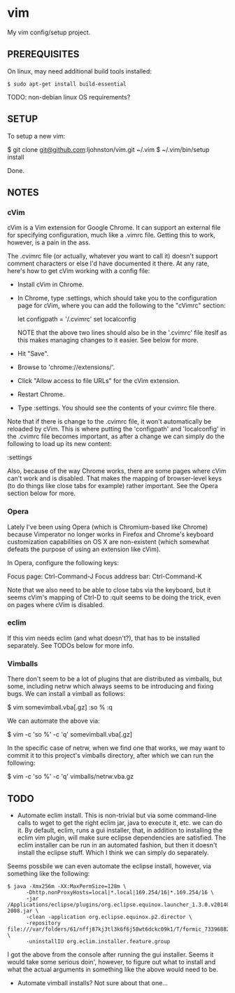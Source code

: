 # vim

My vim config/setup project.

## PREREQUISITES

On linux, may need additional build tools installed:

    $ sudo apt-get install build-essential

TODO: non-debian linux OS requirements?

## SETUP

To setup a new vim:

$ git clone git@github.com:ljohnston/vim.git ~/.vim
$ ~/.vim/bin/setup install

Done.

## NOTES

### cVim

cVim is a Vim extension for Google Chrome. It can support an external file for
specifying configuration, much like a .vimrc file. Getting this to work,
however, is a pain in the ass. 

The .cvimrc file (or actually, whatever you want to call it) doesn't support
comment characters or else I'd have documented it there. At any rate, here's
how to get cVim working with a config file:

- Install cVim in Chrome.
- In Chrome, type :settings, which should take you to the configuration page
  for cVim, where you can add the following to the "cVimrc" section:

  let configpath = '<absolutepath>/.cvimrc'
  set localconfig

  NOTE that the above two lines should also be in the '.cvimrc' file iteslf as
  this makes managing changes to it easier. See below for more.

- Hit "Save".
- Browse to 'chrome://extensions/'.
- Click "Allow access to file URLs" for the cVim extension.
- Restart Chrome.
- Type :settings. You should see the contents of your cvimrc file there.

Note that if there is change to the .cvimrc file, it won't automatically be
reloaded by cVim. This is where putting the 'configpath' and 'localconfig' in
the .cvimrc file becomes important, as after a change we can simply do the
following to load up its new content:

:settings

Also, because of the way Chrome works, there are some pages where cVim can't
work and is disabled. That makes the mapping of browser-level keys (to do
things like close tabs for example) rather important. See the Opera section
below for more.

### Opera

Lately I've been using Opera (which is Chromium-based like Chrome) because
Vimperator no longer works in Firefox and Chrome's keyboard customization
capabilities on OS X are non-existent (which somewhat defeats the purpose of
using an extension like cVim).

In Opera, configure the following keys:

Focus page: Ctrl-Command-J
Focus address bar: Ctrl-Command-K

Note that we also need to be able to close tabs via the keyboard, but it seems
cVim's mapping of Ctrl-D to :quit seems to be doing the trick, even on pages
where cVim is disabled.

### eclim

If this vim needs eclim (and what doesn't?), that has to be installed
separately. See TODOs below for more info.

### Vimballs

There don't seem to be a lot of plugins that are distributed as vimballs, but
some, including netrw which always seems to be introducing and fixing bugs. We
can install a vimball as follows:

$ vim somevimball.vba[.gz]
:so %
:q

We can automate the above via:

$ vim -c 'so %' -c 'q' somevimball.vba[.gz]

In the specific case of netrw, when we find one that works, we may want to
commit it to this project's vimballs directory, after which we can run the
following:

$ vim -c 'so %' -c 'q' vimballs/netrw.vba.gz

## TODO

- Automate eclim install. This is non-trivial but via some command-line
calls to wget to get the right eclim jar, java to execute it, etc. we
can do it. By default, eclim, runs a gui installer, that, in addition
to installing the eclim vim plugin, will make sure eclipse dependencies
are satisfied. The eclim installer can be run in an automated fashion,
but then it doesn't install the eclipse stuff. Which I think we can
simply do separately.

Seems possbile we can even automate the eclipse install, however, via 
something like the following:

  ```
  $ java -Xmx256m -XX:MaxPermSize=128m \
        -Dhttp.nonProxyHosts=local|*.local|169.254/16|*.169.254/16 \
        -jar /Applications/eclipse/plugins/org.eclipse.equinox.launcher_1.3.0.v20140415-2008.jar \
        -clean -application org.eclipse.equinox.p2.director \
        -repository file:///var/folders/61/nffj87kj3tl3k6f6j58wt6dckc09k1/T/formic_73396882/update \
        -uninstallIU org.eclim.installer.feature.group
  ```

I got the above from the console after running the gui installer.
Seems it would take some serious doin', however, to figure out what to
install and what the actual arguments in something like the above
would need to be.

- Automate vimball installs? Not sure about that one...

